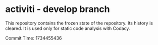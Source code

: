 # activiti - develop branch

This repository contains the frozen state of the repository.
Its history is cleared. It is used only for static code
analysis with Codacy.

Commit Time: 1734455436